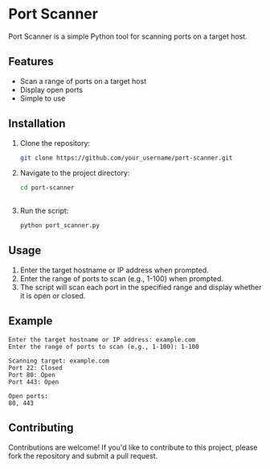 # Port Scanner

Port Scanner is a simple Python tool for scanning ports on a target host.

## Features

- Scan a range of ports on a target host
- Display open ports
- Simple to use

## Installation

1. Clone the repository:

   ```bash
   git clone https://github.com/your_username/port-scanner.git
2. Navigate to the project directory:

   ```bash
   cd port-scanner
  
   ```
3. Run the script:
   ```bash
   python port_scanner.py

   ```
## Usage
1. Enter the target hostname or IP address when prompted.
2. Enter the range of ports to scan (e.g., 1-100) when prompted.
3. The script will scan each port in the specified range and display whether it is open or closed.

## Example
```
Enter the target hostname or IP address: example.com
Enter the range of ports to scan (e.g., 1-100): 1-100

Scanning target: example.com
Port 22: Closed
Port 80: Open
Port 443: Open

Open ports:
80, 443
```

## Contributing

Contributions are welcome! If you'd like to contribute to this project, please fork the repository and submit a pull request.
